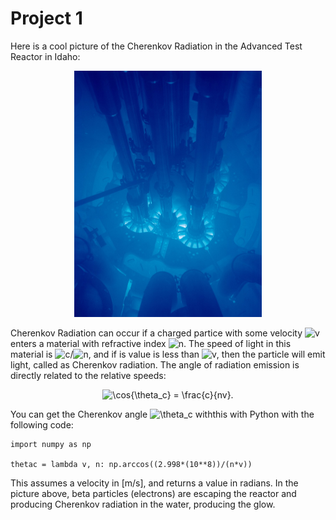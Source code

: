 # Project 1

Here is a cool picture of the Cherenkov Radiation in the Advanced Test Reactor in Idaho:
<p align="center">
  <img src="Advanced_Test_Reactor.jpg" width="300">
</p>

Cherenkov Radiation can occur if a charged partice with some velocity <img src="https://latex.codecogs.com/svg.image?v&space;" title="v " /> enters a material with refractive index <img src="https://latex.codecogs.com/svg.image?n" title="n" />. The speed of light in this material is <img src="https://latex.codecogs.com/svg.image?c" title="c" />/<img src="https://latex.codecogs.com/svg.image?n" title="n" />, and if is value is less than <img src="https://latex.codecogs.com/svg.image?v&space;" title="v " />, then the particle will emit light, called as Cherenkov radiation. The angle of radiation emission is directly related to the relative speeds:

<p align="center">
<img src="https://latex.codecogs.com/svg.image?\cos{\theta_c}&space;=&space;\frac{c}{nv}." title="\cos{\theta_c} = \frac{c}{nv}." />
</p>

You can get the Cherenkov angle <img src="https://latex.codecogs.com/svg.image?\theta_c" title="\theta_c" /> withthis with Python with the following code:

```
import numpy as np

thetac = lambda v, n: np.arccos((2.998*(10**8))/(n*v))
```

This assumes a velocity in \[m/s], and returns a value in radians. In the picture above, beta particles (electrons) are escaping the reactor and producing Cherenkov radiation in the water, producing the glow. 
